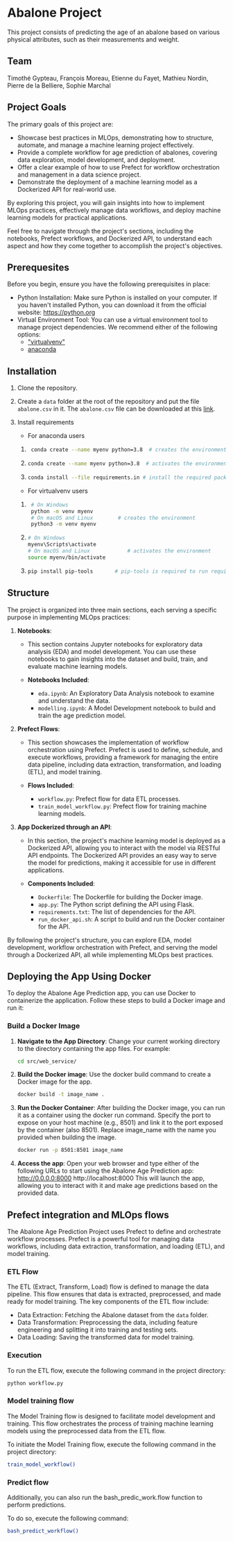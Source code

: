 # Abalone Project

This project consists of predicting the age of an abalone based on various physical attributes, such as their measurements and weight.

## Team 

Timothé Gypteau, François Moreau, Etienne du Fayet, Mathieu Nordin, Pierre de la Belliere, Sophie Marchal

## Project Goals

The primary goals of this project are:

- Showcase best practices in MLOps, demonstrating how to structure, automate, and manage a machine learning project effectively.
- Provide a complete workflow for age prediction of abalones, covering data exploration, model development, and deployment.
- Offer a clear example of how to use Prefect for workflow orchestration and management in a data science project.
- Demonstrate the deployment of a machine learning model as a Dockerized API for real-world use.

By exploring this project, you will gain insights into how to implement MLOps practices, effectively manage data workflows, and deploy machine learning models for practical applications.

Feel free to navigate through the project's sections, including the notebooks, Prefect workflows, and Dockerized API, to understand each aspect and how they come together to accomplish the project's objectives.

## Prerequesites

Before you begin, ensure you have the following prerequisites in place:

- Python Installation: Make sure Python is installed on your computer. If you haven't installed Python, you can download it from the official website: https://python.org 
- Virtual Environment Tool: You can use a virtual environment tool to manage project dependencies. We recommend either of the following options:
    * ["virtualvenv"](https://learnpython.com/blog/how-to-use-virtualenv-python/) 
    * [anaconda](https://www.anaconda.com/download)

## Installation 

1) Clone the repository.
2) Create a `data` folder at the root of the repository and put the file `abalone.csv` in it. The `abalone.csv` file can be downloaded at this [link](https://www.kaggle.com/datasets/rodolfomendes/abalone-dataset).
3) Install requirements 
   - For anaconda users

    1) ```bash 
        conda create --name myenv python=3.8  # creates the environment
        ```

    2)  ```bash 
        conda create --name myenv python=3.8  # activates the environment
        ```

    3)  ```bash 
        conda install --file requirements.in # install the required packages
        ```
    - For virtualvenv users

    1) ```bash
        # On Windows
        python -m venv myenv
        # On macOS and Linux        # creates the environment
        python3 -m venv myenv

    2)  ```bash 
        # On Windows
        myenv\Scripts\activate
        # On macOS and Linux            # activates the environment
        source myenv/bin/activate

    3)  ```bash 
        pip install pip-tools       # pip-tools is required to run requirements.in
        ```

## Structure

The project is organized into three main sections, each serving a specific purpose in implementing MLOps practices:

1. **Notebooks**:
   - This section contains Jupyter notebooks for exploratory data analysis (EDA) and model development. You can use these notebooks to gain insights into the dataset and build, train, and evaluate machine learning models.

   - **Notebooks Included**:
     - `eda.ipynb`: An Exploratory Data Analysis notebook to examine and understand the data.
     - `modelling.ipynb`: A Model Development notebook to build and train the age prediction model.

2. **Prefect Flows**:
   - This section showcases the implementation of workflow orchestration using Prefect. Prefect is used to define, schedule, and execute workflows, providing a framework for managing the entire data pipeline, including data extraction, transformation, and loading (ETL), and model training.

   - **Flows Included**:
     - `workflow.py`: Prefect flow for data ETL processes.
     - `train_model_workflow.py`: Prefect flow for training machine learning models.

3. **App Dockerized through an API**:
   - In this section, the project's machine learning model is deployed as a Dockerized API, allowing you to interact with the model via RESTful API endpoints. The Dockerized API provides an easy way to serve the model for predictions, making it accessible for use in different applications.

   - **Components Included**:
     - `Dockerfile`: The Dockerfile for building the Docker image.
     - `app.py`: The Python script defining the API using Flask.
     - `requirements.txt`: The list of dependencies for the API.
     - `run_docker_api.sh`: A script to build and run the Docker container for the API.

By following the project's structure, you can explore EDA, model development, workflow orchestration with Prefect, and serving the model through a Dockerized API, all while implementing MLOps best practices.

## Deploying the App Using Docker

To deploy the Abalone Age Prediction app, you can use Docker to containerize the application. Follow these steps to build a Docker image and run it:

### Build a Docker Image

1. **Navigate to the App Directory**:
   Change your current working directory to the directory containing the app files. For example:

   ```bash
   cd src/web_service/
   ```

2. **Build the Docker image**:
    Use the docker build command to create a Docker image for the app.

    ```bash
    docker build -t image_name .
    ```

3. **Run the Docker Container**:
    After building the Docker image, you can run it as a container using the docker run command. Specify the port to expose on your host machine (e.g., 8501) and link it to the port exposed by the container (also 8501). Replace image_name with the name you provided when building the image.

    ```bash
    docker run -p 8501:8501 image_name
    ```

4. **Access the app**:
    Open your web browser and type either of the following URLs to start using the Abalone Age Prediction app:
        http://0.0.0.0:8000
        http://localhost:8000
    This will launch the app, allowing you to interact with it and make age predictions based on the provided data.

## Prefect integration and MLOps flows

The Abalone Age Prediction Project uses Prefect to define and orchestrate workflow processes. Prefect is a powerful tool for managing data workflows, including data extraction, transformation, and loading (ETL), and model training.

### ETL Flow

The ETL (Extract, Transform, Load) flow is defined to manage the data pipeline. This flow ensures that data is extracted, preprocessed, and made ready for model training. The key components of the ETL flow include:

- Data Extraction: Fetching the Abalone dataset from the `data` folder.
- Data Transformation: Preprocessing the data, including feature engineering and splitting it into training and testing sets.
- Data Loading: Saving the transformed data for model training.

### Execution 

To run the ETL flow, execute the following command in the project directory:

```bash
python workflow.py
```
### Model training flow

The Model Training flow is designed to facilitate model development and training. This flow orchestrates the process of training machine learning models using the preprocessed data from the ETL flow.

To initiate the Model Training flow, execute the following command in the project directory:

```bash
train_model_workflow()
```

### Predict flow 

Additionally, you can also run the bash_predic_work.flow function to perform predictions. 

To do so, execute the following command:

```bash 
bash_predict_workflow()
```






